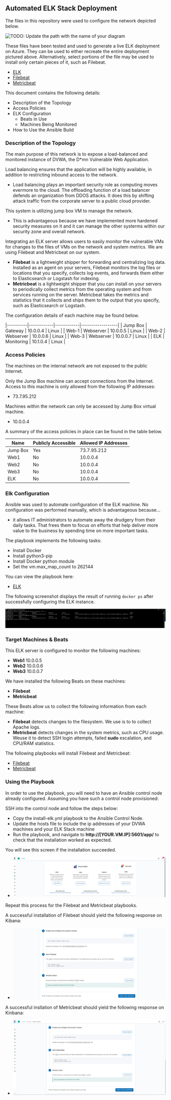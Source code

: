 ## Automated ELK Stack Deployment

The files in this repository were used to configure the network depicted below.

![TODO: Update the path with the name of your diagram](Images/diagram_filename.png)

These files have been tested and used to generate a live ELK deployment on Azure. They can be used to either recreate the entire deployment pictured above. Alternatively, select portions of the file may be used to install only certain pieces of it, such as Filebeat.

  - [ELK](https://github.com/Majohn89/Works-Completed/blob/0b639865de7a76eb1e6ce84519d44e0699f6504a/Ansible/install-elk.yml)
  - [Filebeat](https://github.com/Majohn89/Works-Completed/blob/f8c9f0fa77c2af80dc75e78e78936a4b437782f8/Ansible/filebeat-playbook.yml)
  - [Metricbeat](https://github.com/Majohn89/Works-Completed/blob/f8c9f0fa77c2af80dc75e78e78936a4b437782f8/Ansible/metricbeat-playbook.yml)

This document contains the following details:
- Description of the Topology
- Access Policies
- ELK Configuration
  - Beats in Use
  - Machines Being Monitored
- How to Use the Ansible Build


### Description of the Topology

The main purpose of this network is to expose a load-balanced and monitored instance of DVWA, the D*mn Vulnerable Web Application.

Load balancing ensures that the application will be highly available, in addition to restricting inbound access to the network.
- Load balancing plays an important security role as computing moves evermore to the cloud.
The offloading function of a load balancer defends an organization from DDOS attacks. 
It does this by shifting attack traffic from the corporate server to a public cloud provider.

This system is utilizing jump box VM to manage the network. 
- This is advantageous because we have implemented more hardened security measures on it and it can manage the other systerms within our security zone and overall network.

Integrating an ELK server allows users to easily monitor the vulnerable VMs for changes to the files of VMs on the network and system metrics. We are using Filebeat and Metricbeat on our system.
- **Filebeat** is a lightweight shipper for forwarding and centralizing log data. Installed as an agent on your servers, Filebeat monitors the log files or locations that you specify, collects log events, and forwards them either to Elasticsearch or Logstash for indexing. 
- **Metricbeat** is a lightweight shipper that you can install on your servers to periodically collect metrics from the operating system and from services running on the server. Metricbeat takes the metrics and statistics that it collects and ships them to the output that you specify, such as Elasticsearch or Logstash.

The configuration details of each machine may be found below.

|----------|------------|------------|------------------|
| Jump Box | Gateway    | 10.0.0.4   | Linux            |
| Web-1    | Webserver  | 10.0.0.5   | Linux            |
| Web-2    | Webserver  | 10.0.0.6   | Linux            |
| Web-3    | Webserver  | 10.0.0.7   | Linux            |
| ELK      | Monitoring | 10.1.0.4   | Linux            |

### Access Policies

The machines on the internal network are not exposed to the public Internet. 

Only the Jump Box machine can accept connections from the Internet. Access to this machine is only allowed from the following IP addresses:
- 73.7.95.212

Machines within the network can only be accessed by Jump Box virtual machine.
- 10.0.0.4

A summary of the access policies in place can be found in the table below.

| Name     | Publicly Accessible | Allowed IP Addresses |
|----------|---------------------|----------------------|
| Jump Box | Yes                 | 73.7.95.212          |
| Web1     | No                  | 10.0.0.4             |
| Web2     | No                  | 10.0.0.4             |
| Web3     | No                  | 10.0.0.4             |
| ELK      | No                  | 10.0.0.4             |

### Elk Configuration

Ansible was used to automate configuration of the ELK machine. No configuration was performed manually, which is advantageous because...
- it allows IT administrators to automate away the drudgery from their daily tasks. That frees them to focus on efforts that help deliver more value to the business by spending time on more important tasks.

The playbook implements the following tasks:
- Install Docker
- Install python3-pip
- Install Docker python module
- Set the vm.max_map_count to 262144

You can view the playbook here:
- [ELK](https://github.com/Majohn89/Works-Completed/blob/69d903e99b94a18bdd08ce87c33ba6550f2e12d0/Ansible/install-elk.yml)

The following screenshot displays the result of running `docker ps` after successfully configuring the ELK instance.

![Diagrams/ELKStack sebp 2.22.21.PNG](https://github.com/Majohn89/Works-Completed/blob/8d5c7a740f4cf6081eb69885345a30165cc4b4cd/Diagrams/ELKStack%20sebp%202.22.21.PNG)

### Target Machines & Beats
This ELK server is configured to monitor the following machines:
- **Web1** 10.0.0.5
- **Web2** 10.0.0.6
- **Web3** 10.0.0.7

We have installed the following Beats on these machines:
- **Filebeat**
- **Metricbeat**

These Beats allow us to collect the following information from each machine:
- **Filebeat** detects changes to the filesystem. We use is to to collect Apache logs.
- **Metricbeat** detects changes in the system metrics, such as CPU usage. Weuse it to detect SSH login attempts, failed **sudo** escalation, and CPU/RAM statistics.

The following playbooks will install Filebeat and Metricbeat:
- [Filebeat](https://github.com/Majohn89/Works-Completed/blob/4d2427801ff3edfa7594dadbb4101c9e918dcf75/Ansible/filebeat-playbook.yml)
- [Metricbeat](https://github.com/Majohn89/Works-Completed/blob/4d2427801ff3edfa7594dadbb4101c9e918dcf75/Ansible/metricbeat-playbook.yml)

### Using the Playbook
In order to use the playbook, you will need to have an Ansible control node already configured. Assuming you have such a control node provisioned: 

SSH into the control node and follow the steps below:
- Copy the install-elk.yml playbook to the Ansible Control Node.
- Update the hosts file to include the ip addresses of your DVWA machines and your ELK Stack machine
- Run the playbook, and navigate to **http://[YOUR.VM.IP]:5601/app/** to check that the installation worked as expected.

You will see this screen if the installation succeeded.

- ![Success](https://github.com/Majohn89/Works-Completed/blob/60bfdb43ebb360360b03efd471ffe4fc3dfbf7aa/Diagrams/successfullaunch%203.4.21.PNG)

Repeat this process for the Filebeat and Metricbeat playbooks.

A successful installation of Filebeat should yield the following response on Kibana:

- ![Success](https://github.com/Majohn89/Works-Completed/blob/018057e0afd64e94bacf4a4c48bfffe05e757811/Diagrams/FileBeatModuleStatus%202.27.21.PNG)

A successful insllation of Metricbeat should yield the following response on Kinbana:

- ![Sucess](https://github.com/Majohn89/Works-Completed/blob/018057e0afd64e94bacf4a4c48bfffe05e757811/Diagrams/MetricBeatModuleStatus%202.27.21.PNG)


